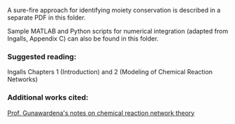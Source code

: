 A sure-fire approach for identifying moiety conservation is described in a separate PDF in this folder.

Sample MATLAB and Python scripts for numerical integration (adapted from Ingalls, Appendix C) can also be found in this folder.

### Suggested reading:

Ingalls Chapters 1 (Introduction) and 2 (Modeling of Chemical Reaction Networks)

### Additional works cited:

[Prof. Gunawardena's notes on chemical reaction network theory](http://vcp.med.harvard.edu/papers/crnt.pdf)